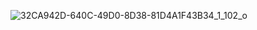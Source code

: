 ![32CA942D-640C-49D0-8D38-81D4A1F43B34_1_102_o](https://cdn.jsdelivr.net/gh/ethanworld/images@main/202201052359173.jpeg)